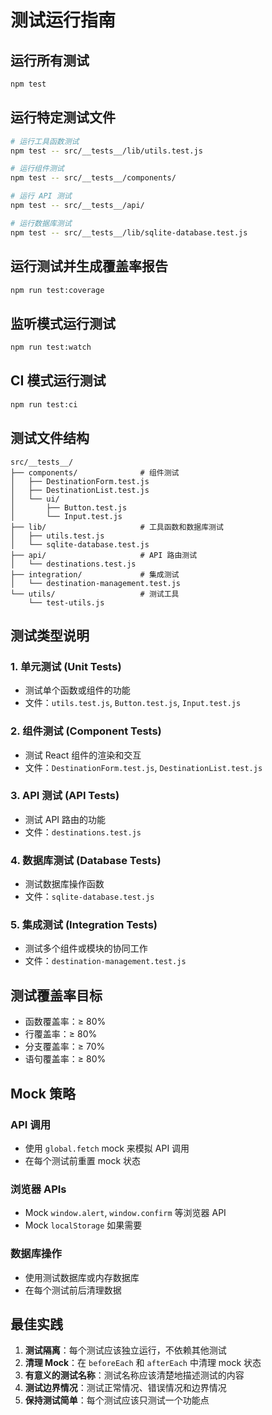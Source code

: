 # 测试运行指南

## 运行所有测试
```bash
npm test
```

## 运行特定测试文件
```bash
# 运行工具函数测试
npm test -- src/__tests__/lib/utils.test.js

# 运行组件测试
npm test -- src/__tests__/components/

# 运行 API 测试
npm test -- src/__tests__/api/

# 运行数据库测试
npm test -- src/__tests__/lib/sqlite-database.test.js
```

## 运行测试并生成覆盖率报告
```bash
npm run test:coverage
```

## 监听模式运行测试
```bash
npm run test:watch
```

## CI 模式运行测试
```bash
npm run test:ci
```

## 测试文件结构

```
src/__tests__/
├── components/              # 组件测试
│   ├── DestinationForm.test.js
│   ├── DestinationList.test.js
│   └── ui/
│       ├── Button.test.js
│       └── Input.test.js
├── lib/                     # 工具函数和数据库测试
│   ├── utils.test.js
│   └── sqlite-database.test.js
├── api/                     # API 路由测试
│   └── destinations.test.js
├── integration/             # 集成测试
│   └── destination-management.test.js
└── utils/                   # 测试工具
    └── test-utils.js
```

## 测试类型说明

### 1. 单元测试 (Unit Tests)
- 测试单个函数或组件的功能
- 文件：`utils.test.js`, `Button.test.js`, `Input.test.js`

### 2. 组件测试 (Component Tests)
- 测试 React 组件的渲染和交互
- 文件：`DestinationForm.test.js`, `DestinationList.test.js`

### 3. API 测试 (API Tests)
- 测试 API 路由的功能
- 文件：`destinations.test.js`

### 4. 数据库测试 (Database Tests)
- 测试数据库操作函数
- 文件：`sqlite-database.test.js`

### 5. 集成测试 (Integration Tests)
- 测试多个组件或模块的协同工作
- 文件：`destination-management.test.js`

## 测试覆盖率目标

- 函数覆盖率：≥ 80%
- 行覆盖率：≥ 80%
- 分支覆盖率：≥ 70%
- 语句覆盖率：≥ 80%

## Mock 策略

### API 调用
- 使用 `global.fetch` mock 来模拟 API 调用
- 在每个测试前重置 mock 状态

### 浏览器 APIs
- Mock `window.alert`, `window.confirm` 等浏览器 API
- Mock `localStorage` 如果需要

### 数据库操作
- 使用测试数据库或内存数据库
- 在每个测试前后清理数据

## 最佳实践

1. **测试隔离**：每个测试应该独立运行，不依赖其他测试
2. **清理 Mock**：在 `beforeEach` 和 `afterEach` 中清理 mock 状态
3. **有意义的测试名称**：测试名称应该清楚地描述测试的内容
4. **测试边界情况**：测试正常情况、错误情况和边界情况
5. **保持测试简单**：每个测试应该只测试一个功能点
